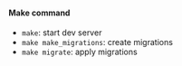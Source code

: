 #### Make command

- `make`: start dev server
- `make make_migrations`: create migrations
- `make migrate`: apply migrations
